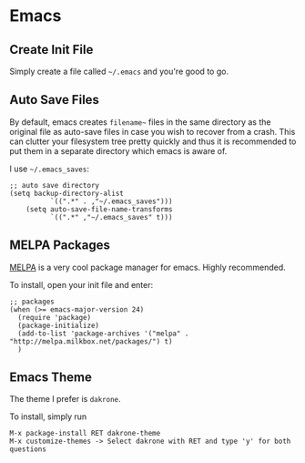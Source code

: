 # Emacs

## Create Init File

Simply create a file called `~/.emacs` and you're good to go.

## Auto Save Files

By default, emacs creates `filename~` files in the same directory as the original file as auto-save files in case you wish to recover from a crash. This can clutter your filesystem tree pretty quickly and thus it is recommended to put them in a separate directory which emacs is aware of.

I use `~/.emacs_saves`:

```
;; auto save directory
(setq backup-directory-alist
          `((".*" . ,"~/.emacs_saves")))
    (setq auto-save-file-name-transforms
          `((".*" ,"~/.emacs_saves" t)))

```

## MELPA Packages

[MELPA](https://melpa.org/#/) is a very cool package manager for emacs. Highly recommended.

To install, open your init file and enter:

```
;; packages
(when (>= emacs-major-version 24)
  (require 'package)
  (package-initialize)
  (add-to-list 'package-archives '("melpa" . "http://melpa.milkbox.net/packages/") t)
  )
```

## Emacs Theme

The theme I prefer is `dakrone`.

To install, simply run

```
M-x package-install RET dakrone-theme
M-x customize-themes -> Select dakrone with RET and type 'y' for both questions
```